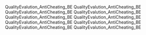 QualityEvalution_AntiCheating_BE
QualityEvalution_AntiCheating_BE
QualityEvalution_AntiCheating_BE
QualityEvalution_AntiCheating_BE
QualityEvalution_AntiCheating_BE
QualityEvalution_AntiCheating_BE
QualityEvalution_AntiCheating_BE
QualityEvalution_AntiCheating_BE
QualityEvalution_AntiCheating_BE
QualityEvalution_AntiCheating_BE
